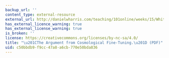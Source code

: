 ```yaml
---
backup_url: ''
content_type: external-resource
external_url: http://danielwharris.com/teaching/101online/weeks/15/White.pdf
has_external_licence_warning: true
has_external_license_warning: true
is_broken: ''
license: https://creativecommons.org/licenses/by-nc-sa/4.0/
title: "\u201CThe Argument from Cosmological Fine-Tuning.\u201D (PDF)"
uid: c50bbdb9-f9cc-47a8-a6cb-770e50bda836
---
```

